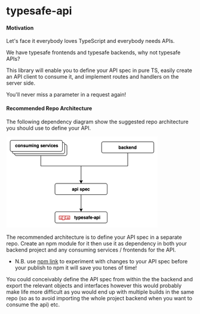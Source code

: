 # typesafe-api

#### Motivation

Let's face it everybody loves TypeScript and everybody needs APIs. 

We have typesafe frontends and typesafe backends, why not typesafe APIs?

This library will enable you to define your API spec in pure TS, easily create an API client to 
consume it, and implement routes and handlers on the server side. 

You'll never miss a parameter in a request again!

#### Recommended Repo Architecture

The following dependency diagram show the suggested repo architecture you should use to 
define your API. 

![alt text](./docs/images/repo-archetecture.png "Repo architecture diagram")

The recommended architecture is to define your API spec in a separate repo. Create an npm module for 
it then use it as dependency in both your backend project and any consuming services / frontends for the API.

* N.B. use [npm link](https://docs.npmjs.com/cli/v7/commands/npm-link) to experiment with changes to 
your API spec before your publish to npm it will save you tones of time!

You could conceivably define the API spec from within the the backend and export the relevant 
objects and interfaces however this would probably make life more difficult as you would end up with 
multiple builds in the same repo (so as to avoid importing the whole project backend when you want 
to consume the api) etc.

